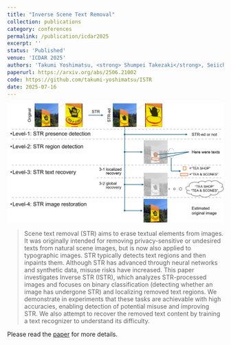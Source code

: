 ```yaml
---
title: "Inverse Scene Text Removal"
collection: publications
category: conferences
permalink: /publication/icdar2025
excerpt: ''
status: 'Published'
venue: 'ICDAR 2025'
authors: 'Takumi Yoshimatsu, <strong> Shumpei Takezaki</strong>, Seiichi Uchida'
paperurl: https://arxiv.org/abs/2506.21002
code: https://github.com/takumi-yoshimatsu/ISTR
date: 2025-07-16
---
```


![](../images/icdar2025_overview.png)

> Scene text removal (STR) aims to erase textual elements from images. It was originally intended for removing privacy-sensitive or undesired texts from natural scene images, but is now also applied to typographic images. STR typically detects text regions and then inpaints them. Although STR has advanced through neural networks and synthetic data, misuse risks have increased. This paper investigates Inverse STR (ISTR), which analyzes STR-processed images and focuses on binary classification (detecting whether an image has undergone STR) and localizing removed text regions. We demonstrate in experiments that these tasks are achievable with high accuracies, enabling detection of potential misuse and improving STR. We also attempt to recover the removed text content by training a text recognizer to understand its difficulty.

Please read the [paper](https://arxiv.org/abs/2506.21002) for more details.
